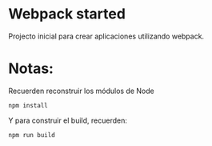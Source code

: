 # Webpack started

Projecto inicial para crear aplicaciones utilizando webpack.

# Notas:

Recuerden reconstruir los módulos de Node

```
npm install
```

Y para construir el build, recuerden:

```
npm run build
```
